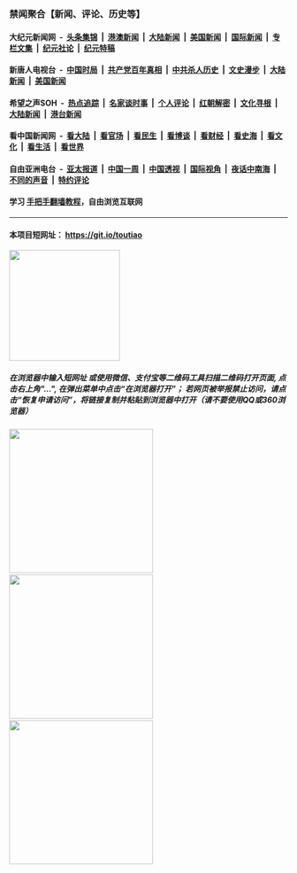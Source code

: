 ### 禁闻聚合【新闻、评论、历史等】

#### 大纪元新闻网 &nbsp;-&nbsp; [头条集锦](indexes/E头条集锦.md?t=02272231) &nbsp;|&nbsp; [港澳新闻](indexes/E港澳新闻.md?t=02272231)  &nbsp;|&nbsp; [大陆新闻](indexes/E大陆新闻.md?t=02272231) &nbsp;|&nbsp; [美国新闻](indexes/E美国新闻.md?t=02272231) &nbsp;|&nbsp; [国际新闻](indexes/E国际新闻.md?t=02272231) &nbsp;|&nbsp; [专栏文集](indexes/E专栏文集.md?t=02272231) &nbsp;|&nbsp; [纪元社论](indexes/E纪元社论.md?t=02272231) &nbsp;|&nbsp; [纪元特稿](indexes/E纪元特稿.md?t=02272231) 

#### 新唐人电视台 &nbsp;-&nbsp; [中国时局](indexes/N中国时局.md?t=02272231) &nbsp;|&nbsp; [共产党百年真相](indexes/N共产党百年真相.md?t=02272231) &nbsp;|&nbsp; [中共杀人历史](indexes/N中共杀人历史.md?t=02272231) &nbsp;|&nbsp; [文史漫步](indexes/N文史漫步.md?t=02272231) &nbsp;|&nbsp; [大陆新闻](indexes/N大陆新闻.md?t=02272231) &nbsp;|&nbsp; [美国新闻](indexes/N美国新闻.md?t=02272231)

#### 希望之声SOH &nbsp;-&nbsp; [热点追踪](indexes/H热点追踪.md?t=02272231) &nbsp;|&nbsp; [名家谈时事](indexes/H名家谈时事.md?t=02272231) &nbsp;|&nbsp; [个人评论](indexes/H个人评论.md?t=02272231)  &nbsp;|&nbsp; [红朝解密](indexes/H红朝解密.md?t=02272231) &nbsp;|&nbsp; [文化寻根](indexes/H文化寻根.md?t=02272231) &nbsp;|&nbsp; [大陆新闻](indexes/H大陆新闻.md?t=02272231) &nbsp;|&nbsp; [港台新闻](indexes/H港台新闻.md?t=02272231)

#### 看中国新闻网 &nbsp;-&nbsp; [看大陆](indexes/S看大陆.md?t=02272231) &nbsp;|&nbsp; [看官场](indexes/S看官场.md?t=02272231) &nbsp;|&nbsp; [看民生](indexes/S看民生.md?t=02272231)  &nbsp;|&nbsp; [看博谈](indexes/S看博谈.md?t=02272231) &nbsp;|&nbsp; [看财经](indexes/S看财经.md?t=02272231) &nbsp;|&nbsp; [看史海](indexes/S看史海.md?t=02272231) &nbsp;|&nbsp; [看文化](indexes/S看文化.md?t=02272231) &nbsp;|&nbsp; [看生活](indexes/S看生活.md?t=02272231) &nbsp;|&nbsp; [看世界](indexes/S看世界.md?t=02272231)

#### 自由亚洲电台 &nbsp;-&nbsp; [亚太报道](indexes/R亚太报道.md?t=02272231) &nbsp;|&nbsp; [中国一周](indexes/R中国一周.md?t=02272231) &nbsp;|&nbsp; [中国透视](indexes/R中国透视.md?t=02272231)  &nbsp;|&nbsp; [国际视角](indexes/R国际视角.md?t=02272231) &nbsp;|&nbsp; [夜话中南海](indexes/R夜话中南海.md?t=02272231) &nbsp;|&nbsp; [不同的声音](indexes/R不同的声音.md?t=02272231) &nbsp;|&nbsp; [特约评论](indexes/R特约评论.md?t=02272231)

#### 学习 [手把手翻墙教程](https://github.com/gfw-breaker/guides/wiki)，自由浏览互联网

----

#### 本项目短网址： https://git.io/toutiao
<img src="https://raw.githubusercontent.com/gfw-breaker/banned-news/master/scripts/img/qr.png" width="200px"/>  

##### 在浏览器中输入短网址 或使用微信、支付宝等二维码工具扫描二维码打开页面, 点击右上角"...", 在弹出菜单中点击“在浏览器打开”； 若网页被举报禁止访问，请点击“恢复申请访问”，将链接复制并粘贴到浏览器中打开（请不要使用QQ或360浏览器）

<img src="https://raw.githubusercontent.com/gfw-breaker/banned-news/master/scripts/img/1.png" width="260px"/> &nbsp; <img src="https://raw.githubusercontent.com/gfw-breaker/banned-news/master/scripts/img/2.png" width="260px"/> &nbsp; <img src="https://raw.githubusercontent.com/gfw-breaker/banned-news/master/scripts/img/3.png" width="260px"/>
